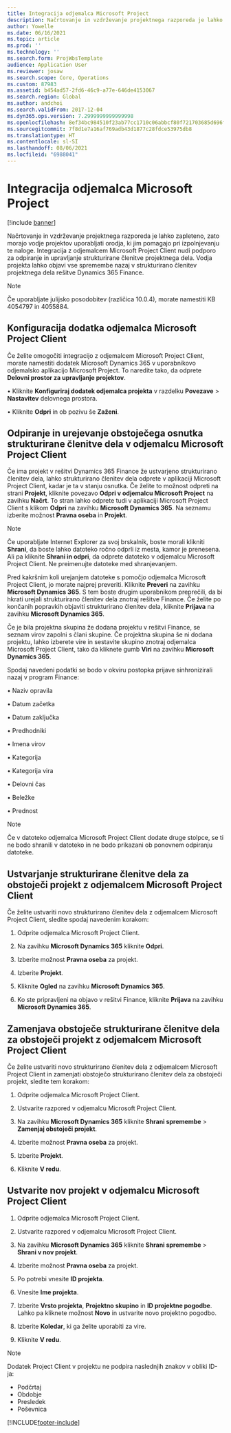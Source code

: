 ```yaml
---
title: Integracija odjemalca Microsoft Project
description: Načrtovanje in vzdrževanje projektnega razporeda je lahko zapleteno, zato morajo vodje projektov uporabljati orodja, ki jim pomagajo pri izpolnjevanju te naloge. Integracija z odjemalcem Microsoft Project Client nudi podporo za odpiranje in upravljanje strukturirane členitve projektnega dela.
author: Yowelle
ms.date: 06/16/2021
ms.topic: article
ms.prod: ''
ms.technology: ''
ms.search.form: ProjWbsTemplate
audience: Application User
ms.reviewer: josaw
ms.search.scope: Core, Operations
ms.custom: 87983
ms.assetid: b454ad57-2fd6-46c9-a77e-646de4153067
ms.search.region: Global
ms.author: andchoi
ms.search.validFrom: 2017-12-04
ms.dyn365.ops.version: 7.2999999999999998
ms.openlocfilehash: 8ef34bc984510f23ab77cc1710c06abbcf80f721703685d696fea28eeaddd732
ms.sourcegitcommit: 7f8d1e7a16af769adb43d1877c28fdce53975db8
ms.translationtype: HT
ms.contentlocale: sl-SI
ms.lasthandoff: 08/06/2021
ms.locfileid: "6988041"
---
```

# <a name="microsoft-project-client-integration"></a>Integracija odjemalca Microsoft Project

[!include [banner](../includes/banner.md)]

Načrtovanje in vzdrževanje projektnega razporeda je lahko zapleteno, zato morajo vodje projektov uporabljati orodja, ki jim pomagajo pri izpolnjevanju te naloge. Integracija z odjemalcem Microsoft Project Client nudi podporo za odpiranje in upravljanje strukturirane členitve projektnega dela. Vodja projekta lahko objavi vse spremembe nazaj v strukturirano členitev projektnega dela rešitve Dynamics 365 Finance.

> [!NOTE]
> Če uporabljate julijsko posodobitev (različica 10.0.4), morate namestiti KB 4054797 in 4055884.

## <a name="configure-the-microsoft-project-client-add-in"></a>Konfiguracija dodatka odjemalca Microsoft Project Client
Če želite omogočiti integracijo z odjemalcem Microsoft Project Client, morate namestiti dodatek Microsoft Dynamics 365 v uporabnikovo odjemalsko aplikacijo Microsoft Project. To naredite tako, da odprete **Delovni prostor za upravljanje projektov**.

•   Kliknite **Konfiguriraj dodatek odjemalca projekta** v razdelku **Povezave** > **Nastavitev** delovnega prostora.

•   Kliknite **Odpri** in ob pozivu še **Zaženi**.

## <a name="open-and-edit-an-existing-draft-work-breakdown-structure-in-microsoft-project-client"></a>Odpiranje in urejevanje obstoječega osnutka strukturirane členitve dela v odjemalcu Microsoft Project Client
Če ima projekt v rešitvi Dynamics 365 Finance že ustvarjeno strukturirano členitev dela, lahko strukturirano členitev dela odprete v aplikaciji Microsoft Project Client, kadar je ta v stanju osnutka. Če želite to možnost odpreti na strani **Projekt**, kliknite povezavo **Odpri v odjemalcu Microsoft Project** na zavihku **Načrt**. To stran lahko odprete tudi v aplikaciji Microsoft Project Client s klikom **Odpri** na zavihku **Microsoft Dynamics 365**. Na seznamu izberite možnost **Pravna oseba** in **Projekt**.

> [!NOTE]
> Če uporabljate Internet Explorer za svoj brskalnik, boste morali klikniti **Shrani**, da boste lahko datoteko ročno odprli iz mesta, kamor je prenesena. Ali pa kliknite **Shrani in odpri**, da odprete datoteko v odjemalcu Microsoft Project Client. Ne preimenujte datoteke med shranjevanjem.

Pred kakršnim koli urejanjem datoteke s pomočjo odjemalca Microsoft Project Client, jo morate najprej preveriti. Kliknite **Preveri** na zavihku **Microsoft Dynamics 365**. S tem boste drugim uporabnikom preprečili, da bi hkrati urejali strukturirano členitev dela znotraj rešitve Finance. Če želite po končanih popravkih objaviti strukturirano členitev dela, kliknite **Prijava** na zavihku **Microsoft Dynamics 365**.

Če je bila projektna skupina že dodana projektu v rešitvi Finance, se seznam virov zapolni s člani skupine. Če projektna skupina še ni dodana projektu, lahko izberete vire in sestavite skupino znotraj odjemalca Microsoft Project Client, tako da kliknete gumb **Viri** na zavihku **Microsoft Dynamics 365**. 

Spodaj navedeni podatki se bodo v okviru postopka prijave sinhronizirali nazaj v program Finance:

•   Naziv opravila

•   Datum začetka

•   Datum zaključka

•   Predhodniki

•   Imena virov

•   Kategorija

•   Kategorija vira

•   Delovni čas

•   Beležke

•   Prednost

> [!NOTE]
> Če v datoteko odjemalca Microsoft Project Client dodate druge stolpce, se ti ne bodo shranili v datoteko in ne bodo prikazani ob ponovnem odpiranju datoteke.

## <a name="create-the-work-breakdown-structure-for-an-existing-project-using-microsoft-project-client"></a>Ustvarjanje strukturirane členitve dela za obstoječi projekt z odjemalcem Microsoft Project Client
Če želite ustvariti novo strukturirano členitev dela z odjemalcem Microsoft Project Client, sledite spodaj navedenim korakom:


1.  Odprite odjemalca Microsoft Project Client.

2.  Na zavihku **Microsoft Dynamics 365** kliknite **Odpri**.

3.  Izberite možnost **Pravna oseba** za projekt.

4.  Izberite **Projekt**.

5.  Kliknite **Ogled** na zavihku **Microsoft Dynamics 365**.

6.  Ko ste pripravljeni na objavo v rešitvi Finance, kliknite **Prijava** na zavihku **Microsoft Dynamics 365**.

## <a name="replace-the-existing-work-breakdown-structure-for-an-existing-project-using-microsoft-project-client"></a>Zamenjava obstoječe strukturirane členitve dela za obstoječi projekt z odjemalcem Microsoft Project Client
Če želite ustvariti novo strukturirano členitev dela z odjemalcem Microsoft Project Client in zamenjati obstoječo strukturirano členitev dela za obstoječi projekt, sledite tem korakom:

1.  Odprite odjemalca Microsoft Project Client.

2.  Ustvarite razpored v odjemalcu Microsoft Project Client.

3.  Na zavihku **Microsoft Dynamics 365** kliknite **Shrani spremembe** > **Zamenjaj obstoječi projekt**.

4.  Izberite možnost **Pravna oseba** za projekt.

5.  Izberite **Projekt**.

6.  Kliknite **V redu**.

## <a name="create-a-new-project-from-within-microsoft-project-client"></a>Ustvarite nov projekt v odjemalcu Microsoft Project Client


1.  Odprite odjemalca Microsoft Project Client.

2.  Ustvarite razpored v odjemalcu Microsoft Project Client.

3.  Na zavihku **Microsoft Dynamics 365** kliknite **Shrani spremembe** > **Shrani v nov projekt**.

4.  Izberite možnost **Pravna oseba** za projekt.

5.  Po potrebi vnesite **ID projekta**.

6.  Vnesite **Ime projekta**.

7.  Izberite **Vrsto projekta**, **Projektno skupino** in **ID projektne pogodbe**. Lahko pa kliknete možnost **Novo** in ustvarite novo projektno pogodbo.

8.  Izberite **Koledar**, ki ga želite uporabiti za vire.

11. Kliknite **V redu**.

> [!NOTE]
> Dodatek Project Client v projektu ne podpira naslednjih znakov v obliki ID-ja:
> 
>   - Podčrtaj
>   - Obdobje
>   - Presledek
>   - Poševnica

[!INCLUDE[footer-include](../includes/footer-banner.md)]
